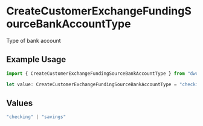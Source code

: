 # CreateCustomerExchangeFundingSourceBankAccountType

Type of bank account

## Example Usage

```typescript
import { CreateCustomerExchangeFundingSourceBankAccountType } from "dwolla/models";

let value: CreateCustomerExchangeFundingSourceBankAccountType = "checking";
```

## Values

```typescript
"checking" | "savings"
```